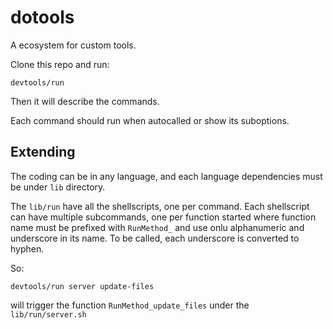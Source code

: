 # dotools

A ecosystem for custom tools.

Clone this repo and run:

```
devtools/run
```

Then it will describe the commands.

Each command should run when autocalled or show its suboptions.

## Extending

The coding can be in any language, and each language dependencies must be
under `lib` directory.

The `lib/run` have all the shellscripts, one per command. Each shellscript
can have multiple subcommands, one per function started where function name
must be prefixed with `RunMethod_` and use onlu alphanumeric and underscore in
its name. To be called, each underscore is converted to hyphen.

So:

`devtools/run server update-files`

will trigger the function `RunMethod_update_files` under the `lib/run/server.sh`
